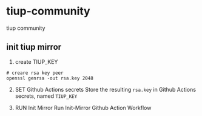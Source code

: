 # tiup-community
tiup community 


## init tiup mirror 
1. create TIUP_KEY 
```
# creare rsa key peer
openssl genrsa -out rsa.key 2048 
```
2. SET Github Actions secrets
Store the resulting `rsa.key` in Github Actions secrets, named `TIUP_KEY`

3. RUN Init Mirror
Run Init-Mirror Github Action Workflow